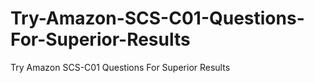 # Try-Amazon-SCS-C01-Questions-For-Superior-Results
Try Amazon SCS-C01 Questions For Superior Results
